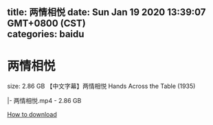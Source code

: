 
title: 两情相悦
date: Sun Jan 19 2020 13:39:07 GMT+0800 (CST)    
categories: baidu
---

# 两情相悦
size: 2.86 GB
 【中文字幕】两情相悦 Hands Across the Table (1935)
 
|- 两情相悦.mp4 - 2.86 GB

[How to download](https://bpcam.bemobtrk.com/go/2ceec3aa-1ca2-46d6-b9ff-aaa5c184517c?jno=2547)
